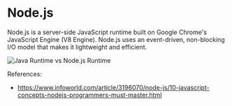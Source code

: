 # Node.js

Node.js is a server-side JavaScript runtime built on Google Chrome's JavaScript Engine (V8 Engine).
Node.js uses an event-driven, non-blocking I/O model that makes it lightweight and efficient.

![Java Runtime vs Node.js Runtime](https://cdn-images-1.medium.com/max/800/1*sYPllpcAZLHmpuQSRPuO0Q.png)

References:
- https://www.infoworld.com/article/3196070/node-js/10-javascript-concepts-nodejs-programmers-must-master.html
